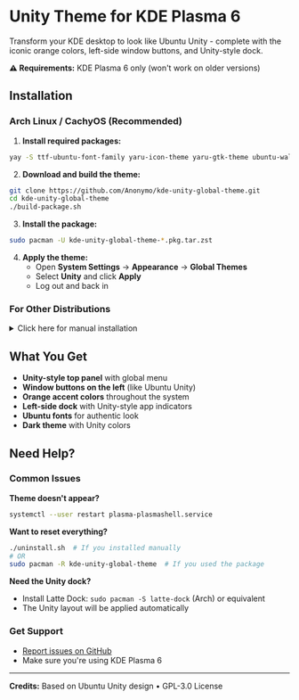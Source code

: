 # Unity Theme for KDE Plasma 6

Transform your KDE desktop to look like Ubuntu Unity - complete with the iconic orange colors, left-side window buttons, and Unity-style dock.

**⚠️ Requirements:** KDE Plasma 6 only (won't work on older versions)

## Installation

### Arch Linux / CachyOS (Recommended)

1. **Install required packages:**
```bash
yay -S ttf-ubuntu-font-family yaru-icon-theme yaru-gtk-theme ubuntu-wallpapers latte-dock plasma-browser-integration plasma-integration
```

2. **Download and build the theme:**
```bash
git clone https://github.com/Anonymo/kde-unity-global-theme.git
cd kde-unity-global-theme
./build-package.sh
```

3. **Install the package:**
```bash
sudo pacman -U kde-unity-global-theme-*.pkg.tar.zst
```

4. **Apply the theme:**
   - Open **System Settings** → **Appearance** → **Global Themes**
   - Select **Unity** and click **Apply**
   - Log out and back in

### For Other Distributions

<details>
<summary>Click here for manual installation</summary>

#### Fedora 41+
```bash
sudo dnf install git
git clone https://github.com/Anonymo/kde-unity-global-theme.git
cd kde-unity-global-theme
./install.sh
```

#### Ubuntu 25.04+ / Debian Testing
```bash
sudo apt update && sudo apt install git
git clone https://github.com/Anonymo/kde-unity-global-theme.git
cd kde-unity-global-theme
./install.sh
```

**After installation:**
1. Open **System Settings** → **Appearance** → **Global Themes**
2. Select **Unity** and click **Apply**
3. Log out and back in

</details>

## What You Get

- **Unity-style top panel** with global menu
- **Window buttons on the left** (like Ubuntu Unity)
- **Orange accent colors** throughout the system
- **Left-side dock** with Unity-style app indicators
- **Ubuntu fonts** for authentic look
- **Dark theme** with Unity colors

## Need Help?

### Common Issues

**Theme doesn't appear?**
```bash
systemctl --user restart plasma-plasmashell.service
```

**Want to reset everything?**
```bash
./uninstall.sh  # If you installed manually
# OR
sudo pacman -R kde-unity-global-theme  # If you used the package
```

**Need the Unity dock?**
- Install Latte Dock: `sudo pacman -S latte-dock` (Arch) or equivalent
- The Unity layout will be applied automatically

### Get Support
- [Report issues on GitHub](https://github.com/Anonymo/kde-unity-global-theme/issues)
- Make sure you're using KDE Plasma 6

---

**Credits:** Based on Ubuntu Unity design • GPL-3.0 License
